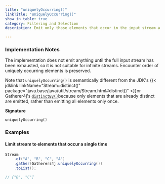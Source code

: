 ```yaml
---
title: "uniquelyOccurring()"
linkTitle: "uniquelyOccurring()"
show_in_table: true
category: Filtering and Selection
description: Emit only those elements that occur in the input stream a single time.

---
```


### Implementation Notes

The implementation does not emit anything until the full input stream has been exhausted, so it is not suitable for infinite streams. 
Encounter order of uniquely occurring elements is preserved. 

Note that `uniquelyOccurring()` is semantically different from the JDK's {{< jdklink linkName="Stream::distinct()" package="java.base/java/util/stream/Stream.html#distinct()" >}}or 
Gatherer4j's [`distinctBy()`](/gatherers4j/gatherers/filtering-and-selection/distinctby/)because only elements that are already distinct are emitted, rather than emitting all elements only once.

**Signature**

`uniquelyOccurring()`

### Examples

#### Limit stream to elements that occur a single time

```java
Stream
    .of("A", "B", "C", "A")
    .gather(Gatherers4j.uniquelyOccurring())
    .toList();

// ["B", "C"]
```
